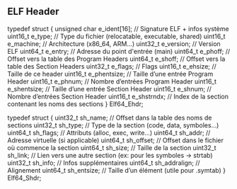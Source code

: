 ## ELF Header
typedef struct {
    unsigned char e_ident[16];  // Signature ELF + infos système
    uint16_t e_type;            // Type du fichier (relocatable, executable, shared)
    uint16_t e_machine;         // Architecture (x86_64, ARM...)
    uint32_t e_version;         // Version ELF
    uint64_t e_entry;           // Adresse du point d'entrée (main)
    uint64_t e_phoff;           // Offset vers la table des Program Headers
    uint64_t e_shoff;           // Offset vers la table des Section Headers
    uint32_t e_flags;           // Flags
    uint16_t e_ehsize;          // Taille de ce header
    uint16_t e_phentsize;       // Taille d’une entrée Program Header
    uint16_t e_phnum;           // Nombre d’entrées Program Header
    uint16_t e_shentsize;       // Taille d’une entrée Section Header
    uint16_t e_shnum;           // Nombre d’entrées Section Header
    uint16_t e_shstrndx;        // Index de la section contenant les noms des sections
} Elf64_Ehdr;


typedef struct {
    uint32_t sh_name;       // Offset dans la table des noms de sections
    uint32_t sh_type;       // Type de la section (code, data, symboles…)
    uint64_t sh_flags;      // Attributs (alloc, exec, write...)
    uint64_t sh_addr;       // Adresse virtuelle (si applicable)
    uint64_t sh_offset;     // Offset dans le fichier où commence la section
    uint64_t sh_size;       // Taille de la section
    uint32_t sh_link;       // Lien vers une autre section (ex: pour les symboles → strtab)
    uint32_t sh_info;       // Infos supplémentaires
    uint64_t sh_addralign;  // Alignement
    uint64_t sh_entsize;    // Taille d’un élément (utile pour .symtab)
} Elf64_Shdr;

